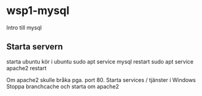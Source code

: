 # wsp1-mysql
Intro till mysql

## Starta servern

starta ubuntu
kör i ubuntu
  sudo apt service mysql restart
  sudo apt service apache2 restart

Om apache2 skulle bråka pga. port 80.
Starta services / tjänster i Windows
Stoppa branchcache och starta om apache2
